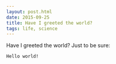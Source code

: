 ```yaml
---
layout: post.html
date: 2015-09-25
title: Have I greeted the world?
tags: life, science
---
```


Have I greeted the world? Just to be sure:

```
Hello world!
```
